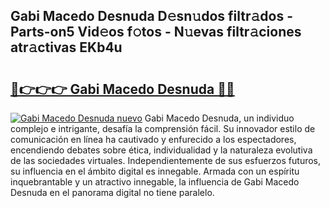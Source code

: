 ## Gabi Macedo Desnuda D𝚎sn𝚞dos filtr𝚊dos - Parts-on5 Vid𝚎os f𝚘tos - N𝚞evas filtr𝚊ciones atr𝚊ctivas EKb4u

# <h2><a href="http://mb1mpb.tromn.icu/?c=Gabi+Macedo+Desnuda">🔗👉👉👉 Gabi Macedo Desnuda 🔗🔗</a></h2>

[![Gabi Macedo Desnuda nuevo](https://i.imgur.com/pEAQMta.gif)](http://mb1mpb.tromn.icu/?c=Gabi+Macedo+Desnuda)
Gabi Macedo Desnuda, un individuo complejo e intrigante, desafía la comprensión fácil. Su innovador estilo de comunicación en línea ha cautivado y enfurecido a los espectadores, encendiendo debates sobre ética, individualidad y la naturaleza evolutiva de las sociedades virtuales. Independientemente de sus esfuerzos futuros, su influencia en el ámbito digital es innegable. Armada con un espíritu inquebrantable y un atractivo innegable, la influencia de Gabi Macedo Desnuda en el panorama digital no tiene paralelo.
